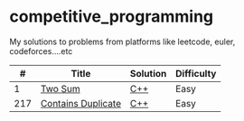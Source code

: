# competitive_programming

My solutions to problems from platforms like leetcode, euler, codeforces....etc

| #   | Title                                                                  | Solution                                             | Difficulty |
| --- | ---------------------------------------------------------------------- | ---------------------------------------------------- | ---------- |
| 1   | [Two Sum](https://leetcode.com/problems/two-sum/)                      | [C++](./cpp/twoSum/TwoSum.cpp)                       | Easy       |
| 217 | [Contains Duplicate](https://leetcode.com/problems/contains-duplicate) | [C++](./cpp/containsDuplicate/ContainsDuplicate.cpp) | Easy       |
